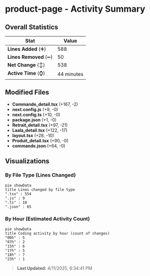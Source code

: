 # product-page - Activity Summary 

## Overall Statistics

| Stat                   | Value                                                             |
| ---------------------- | ----------------------------------------------------------------- |
| **Lines Added** (➕)   | 588                                          |
| **Lines Removed** (➖) | 50                                        |
| **Net Change** (↕)    | 538                |
| **Active Time** (⌚)   | 44 minutes |


## Modified Files
- **Commande_detail.tsx** (+167, -2)
- **next.config.js** (+9, -0)
- **next.config.ts** (+10, -0)
- **package.json** (+1, -0)
- **Retrait_detail.tsx** (+97, -21)
- **Laala_detail.tsx** (+122, -17)
- **layout.tsx** (+28, -10)
- **Produit_detail.tsx** (+90, -0)
- **commande.json** (+64, -0)

## Visualizations

### By File Type (Lines Changed)

```mermaid
pie showData
title Lines changed by file type
".tsx" : 554
".js" : 9
".ts" : 10
".json" : 65
```

### By Hour (Estimated Activity Count)

```mermaid
pie showData
title Coding activity by hour (count of changes)
"00h" : 5
"07h" : 2
"15h" : 6
"17h" : 5
"18h" : 7
"23h" : 1
```


> **Last Updated:** 4/11/2025, 6:34:41 PM